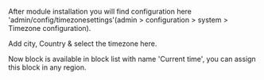 After module installation you will find configuration here 'admin/config/timezonesettings'(admin > configuration > system > Timezone configuration).

Add city, Country & select the timezone here.

Now block is available in block list with name 'Current time', you can assign this block in any region.
